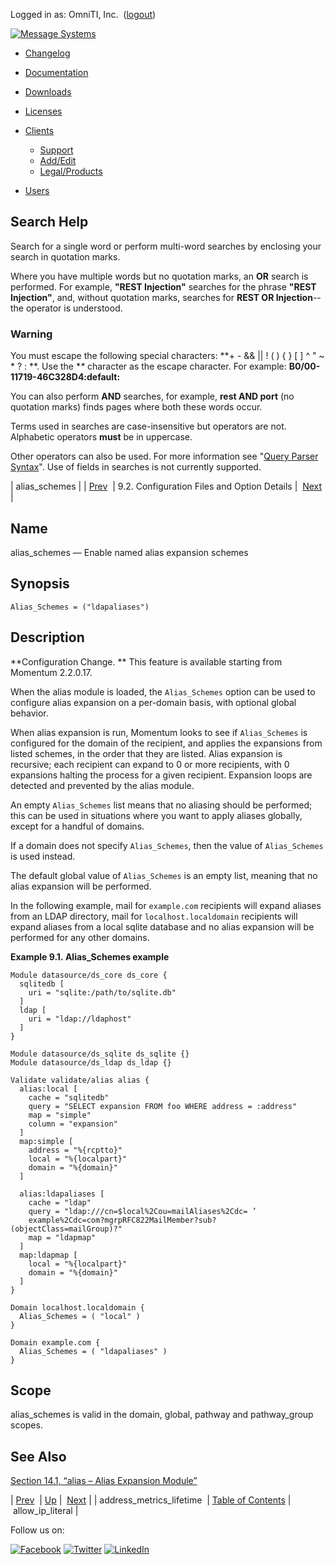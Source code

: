 Logged in as: OmniTI, Inc.  ([logout](https://support.messagesystems.com/logout.php))

[![Message Systems](https://support.messagesystems.com/images/ms-white205.png)](https://support.messagesystems.com/start.php) 

*   [Changelog](https://support.messagesystems.com/start.php?show=changelog)
*   [Documentation](https://support.messagesystems.com/docs/)
*   [Downloads](https://support.messagesystems.com/start.php)

*   [Licenses](https://support.messagesystems.com/license_summary.php)
*   <a href="">Clients</a>
    *   [Support](https://support.messagesystems.com/cs.php)
    *   [Add/Edit](https://support.messagesystems.com/edit_client.php)
    *   [Legal/Products](https://support.messagesystems.com/edit_products.php)
*   [Users](https://support.messagesystems.com/edit_customer.php)

## Search Help

Search for a single word or perform multi-word searches by enclosing your search in quotation marks.

Where you have multiple words but no quotation marks, an **OR** search is performed. For example, **"REST Injection"** searches for the phrase **"REST Injection"**, and, without quotation marks, searches for **REST OR Injection**--the operator is understood.

### Warning

You must escape the following special characters: **+ - && || ! ( ) { } [ ] ^ " ~ * ? : \**. Use the **\** character as the escape character. For example: **B0/00-11719-46C328D4\:default\:**

You can also perform **AND** searches, for example, **rest AND port** (no quotation marks) finds pages where both these words occur.

Terms used in searches are case-insensitive but operators are not. Alphabetic operators **must** be in uppercase.

Other operators can also be used. For more information see "[Query Parser Syntax](https://lucene.apache.org/core/old_versioned_docs/versions/3_0_0/queryparsersyntax.html)". Use of fields in searches is not currently supported.

| alias_schemes |
| [Prev](conf.ref.address_metrics_lifetime.php)  | 9.2. Configuration Files and Option Details |  [Next](conf.ref.allow_ip_literal.php) |

<a name="conf.ref.alias_schemes"></a>
## Name

alias_schemes — Enable named alias expansion schemes

## Synopsis

`Alias_Schemes = ("ldapaliases")`

<a name="idp4079136"></a>
## Description

**Configuration Change. ** This feature is available starting from Momentum 2.2.0.17.

When the alias module is loaded, the `Alias_Schemes` option can be used to configure alias expansion on a per-domain basis, with optional global behavior.

When alias expansion is run, Momentum looks to see if `Alias_Schemes` is configured for the domain of the recipient, and applies the expansions from listed schemes, in the order that they are listed. Alias expansion is recursive; each recipient can expand to 0 or more recipients, with 0 expansions halting the process for a given recipient. Expansion loops are detected and prevented by the alias module.

An empty `Alias_Schemes` list means that no aliasing should be performed; this can be used in situations where you want to apply aliases globally, except for a handful of domains.

If a domain does not specify `Alias_Schemes`, then the value of `Alias_Schemes` is used instead.

The default global value of `Alias_Schemes` is an empty list, meaning that no alias expansion will be performed.

In the following example, mail for `example.com` recipients will expand aliases from an LDAP directory, mail for `localhost.localdomain` recipients will expand aliases from a local sqlite database and no alias expansion will be performed for any other domains.

<a name="example.alias_achemes"></a>

**Example 9.1. Alias_Schemes example**

```
Module datasource/ds_core ds_core {
  sqlitedb [
    uri = "sqlite:/path/to/sqlite.db"
  ]
  ldap [
    uri = "ldap://ldaphost"
  ]
}

Module datasource/ds_sqlite ds_sqlite {}
Module datasource/ds_ldap ds_ldap {}

Validate validate/alias alias {
  alias:local [
    cache = "sqlitedb"
    query = "SELECT expansion FROM foo WHERE address = :address"
    map = "simple"
    column = "expansion"
  ]
  map:simple [
    address = "%{rcptto}"
    local = "%{localpart}"
    domain = "%{domain}"
  ]

  alias:ldapaliases [
    cache = "ldap"
    query = "ldap:///cn=$local%2Cou=mailAliases%2Cdc= ’
    example%2Cdc=com?mgrpRFC822MailMember?sub?(objectClass=mailGroup)?"
    map = "ldapmap"
  ]
  map:ldapmap [
    local = "%{localpart}"
    domain = "%{domain}"
  ]
}

Domain localhost.localdomain {
  Alias_Schemes = ( "local" )
}

Domain example.com {
  Alias_Schemes = ( "ldapaliases" )
}
```

<a name="idp4094480"></a>
## Scope

alias_schemes is valid in the domain, global, pathway and pathway_group scopes.

<a name="idp4096160"></a>
## See Also

[Section 14.1, “alias – Alias Expansion Module”](modules.alias.php "14.1. alias – Alias Expansion Module")

| [Prev](conf.ref.address_metrics_lifetime.php)  | [Up](conf.ref.files.php) |  [Next](conf.ref.allow_ip_literal.php) |
| address_metrics_lifetime  | [Table of Contents](index.php) |  allow_ip_literal |

Follow us on:

[![Facebook](https://support.messagesystems.com/images/icon-facebook.png)](http://www.facebook.com/messagesystems) [![Twitter](https://support.messagesystems.com/images/icon-twitter.png)](http://twitter.com/#!/MessageSystems) [![LinkedIn](https://support.messagesystems.com/images/icon-linkedin.png)](http://www.linkedin.com/company/message-systems)